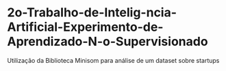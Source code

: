 # 2o-Trabalho-de-Intelig-ncia-Artificial-Experimento-de-Aprendizado-N-o-Supervisionado
Utilização da Biblioteca Minisom para análise de um dataset sobre startups
